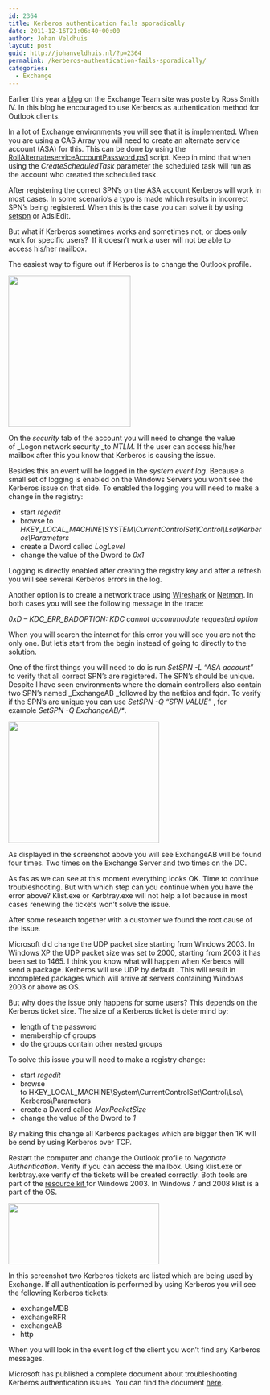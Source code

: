 ```yaml
---
id: 2364
title: Kerberos authentication fails sporadically
date: 2011-12-16T21:06:40+00:00
author: Johan Veldhuis
layout: post
guid: http://johanveldhuis.nl/?p=2364
permalink: /kerberos-authentication-fails-sporadically/
categories:
  - Exchange
---
```

Earlier this year a [blog](http://blogs.technet.com/b/exchange/archive/2011/04/15/recommendation-enabling-kerberos-authentication-for-mapi-clients.aspx?ocid=aff-n-we-loc--ITPRO40890&WT.mc_id=aff-n-we-loc--ITPRO40890) on the Exchange Team site was poste by Ross Smith IV. In this blog he encouraged to use Kerberos as authentication method for Outlook clients.

In a lot of Exchange environments you will see that it is implemented. When you are using a CAS Array you will need to create an alternate service account (ASA) for this. This can be done by using the  [RollAlternateserviceAccountPassword.ps1](http://technet.microsoft.com/en-us/library/ff808311.aspx?ocid=aff-n-we-loc--ITPRO40890&WT.mc_id=aff-n-we-loc--ITPRO40890) script. Keep in mind that when using the _CreateScheduledTask_ parameter the scheduled task will run as the account who created the scheduled task.

After registering the correct SPN&#8217;s on the ASA account Kerberos will work in most cases. In some scenario&#8217;s a typo is made which results in incorrect SPN&#8217;s being registered. When this is the case you can solve it by using [setspn](http://technet.microsoft.com/nl-nl/library/cc755413(WS.10).aspx?ocid=aff-n-we-loc--ITPRO40890&WT.mc_id=aff-n-we-loc--ITPRO40890) or AdsiEdit.

But what if Kerberos sometimes works and sometimes not, or does only work for specific users?  If it doesn&#8217;t work a user will not be able to access his/her mailbox.

The easiest way to figure out if Kerberos is to change the Outlook profile.

[<img title="Outlook security tab" src="https://i1.wp.com/johanveldhuis.nl/wp-content/uploads/2011/12/Outlook-security-tab-243x300.jpg?resize=243%2C300" alt="" width="243" height="300" data-recalc-dims="1" />](https://i2.wp.com/johanveldhuis.nl/wp-content/uploads/2011/12/Outlook-security-tab.jpg)

On the _security_ tab of the account you will need to change the value of _Logon network security _to _NTLM._ If the user can access his/her mailbox after this you know that Kerberos is causing the issue.

Besides this an event will be logged in the _system event log_. Because a small set of logging is enabled on the Windows Servers you won&#8217;t see the Kerberos issue on that side. To enabled the logging you will need to make a change in the registry:

  * start _regedit_
  * browse to _HKEY\_LOCAL\_MACHINE\SYSTEM\CurrentControlSet\Control\Lsa\Kerberos\Parameters_
  * create a Dword called _LogLevel_
  * change the value of the Dword to _0x1_

Logging is directly enabled after creating the registry key and after a refresh you will see several Kerberos errors in the log.

Another option is to create a network trace using [Wireshark](http://www.wireshark.org/download.html) or [Netmon](http://www.microsoft.com/download/en/details.aspx?id=4865). In both cases you will see the following message in the trace:

_0xD &#8211; KDC\_ERR\_BADOPTION: KDC cannot accommodate requested option_

When you will search the internet for this error you will see you are not the only one. But let&#8217;s start from the begin instead of going to directly to the solution.

One of the first things you will need to do is run _SetSPN -L &#8220;ASA account&#8221;_  to verify that all correct SPN&#8217;s are registered. The SPN&#8217;s should be unique. Despite I have seen environments where the domain controllers also contain two SPN&#8217;s named _ExchangeAB _followed by the netbios and fqdn. To verify if the SPN&#8217;s are unique you can use _SetSPN -Q &#8220;SPN VALUE&#8221;_ , for example _SetSPN -Q ExchangeAB/*_.

[<img title="setspn -q" src="https://i0.wp.com/johanveldhuis.nl/wp-content/uploads/2011/12/setspn-q-300x241.jpg?resize=300%2C241" alt="" width="300" height="241" data-recalc-dims="1" />](https://i1.wp.com/johanveldhuis.nl/wp-content/uploads/2011/12/setspn-q.jpg)

As displayed in the screenshot above you will see ExchangeAB will be found four times. Two times on the Exchange Server and two times on the DC.

As fas as we can see at this moment everything looks OK. Time to continue troubleshooting. But with which step can you continue when you have the error above? Klist.exe or Kerbtray.exe will not help a lot because in most cases renewing the tickets won&#8217;t solve the issue.

After some research together with a customer we found the root cause of the issue.

Microsoft did change the UDP packet size starting from Windows 2003. In Windows XP the UDP packet size was set to 2000, starting from 2003 it has been set to 1465. I think you know what will happen when Kerberos will send a package. Kerberos will use UDP by default . This will result in incompleted packages which will arrive at servers containing Windows 2003 or above as OS.

But why does the issue only happens for some users? This depends on the Kerberos ticket size. The size of a Kerberos ticket is determind by:

  * length of the password
  * membership of groups
  * do the groups contain other nested groups

To solve this issue you will need to make a registry change:

  * start _regedit_
  * browse to HKEY\_LOCAL\_MACHINE\System\CurrentControlSet\Control\Lsa\ Kerberos\Parameters
  * create a Dword called _MaxPacketSize_
  * change the value of the Dword to _1_

By making this change all Kerberos packages which are bigger then 1K will be send by using Kerberos over TCP.

Restart the computer and change the Outlook profile to _Negotiate Authentication_. Verify if you can access the mailbox. Using klist.exe or kerbtray.exe verify of the tickets will be created correctly. Both tools are part of the [resource kit ](http://www.microsoft.com/download/en/details.aspx?id=17657?ocid=aff-n-we-loc--ITPRO40890&WT.mc_id=aff-n-we-loc--ITPRO40890)for Windows 2003. In Windows 7 and 2008 klist is a part of the OS.

[<img title="Kerberos tickets" src="https://i0.wp.com/johanveldhuis.nl/wp-content/uploads/2011/12/Kerberos-tickes-300x121.jpg?resize=300%2C121" alt="" width="300" height="121" data-recalc-dims="1" />](https://i1.wp.com/johanveldhuis.nl/wp-content/uploads/2011/12/Kerberos-tickes.jpg)

In this screenshot two Kerberos tickets are listed which are being used by Exchange. If all authentication is performed by using Kerberos you will see the following Kerberos tickets:

  * exchangeMDB
  * exchangeRFR
  * exchangeAB
  * http

When you will look in the event log of the client you won&#8217;t find any Kerberos messages.

Microsoft has published a complete document about troubleshooting Kerberos authentication issues. You can find the document [here](http://www.microsoft.com/download/en/details.aspx?displaylang=en&id=21820).